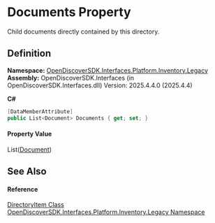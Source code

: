 # Documents Property


Child documents directly contained by this directory.



## Definition
**Namespace:** <a href="1c770892-a5f4-0d92-a48f-ee1036830f05">OpenDiscoverSDK.Interfaces.Platform.Inventory.Legacy</a>  
**Assembly:** OpenDiscoverSDK.Interfaces (in OpenDiscoverSDK.Interfaces.dll) Version: 2025.4.4.0 (2025.4.4)

**C#**
``` C#
[DataMemberAttribute]
public List<Document> Documents { get; set; }
```



#### Property Value
List(<a href="1ada9969-add0-f951-f601-f7107618fb9d">Document</a>)

## See Also


#### Reference
<a href="03df6d9a-23ce-b644-19aa-f328dfaa8a81">DirectoryItem Class</a>  
<a href="1c770892-a5f4-0d92-a48f-ee1036830f05">OpenDiscoverSDK.Interfaces.Platform.Inventory.Legacy Namespace</a>  
